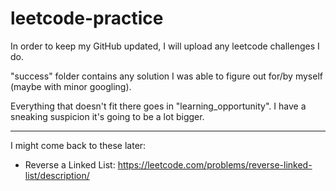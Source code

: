 # leetcode-practice

In order to keep my GitHub updated, I will upload any leetcode challenges I do.

"success" folder contains any solution I was able to figure out for/by myself (maybe with minor googling).

Everything that doesn't fit there goes in "learning_opportunity". I have a sneaking suspicion it's going to be a lot bigger.

--------------
I might come back to these later:

- Reverse a Linked List: https://leetcode.com/problems/reverse-linked-list/description/
